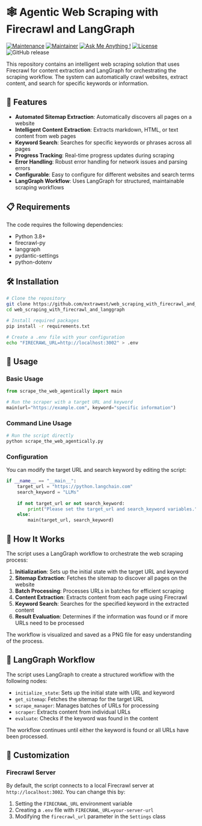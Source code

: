 # 🕸️ Agentic Web Scraping with Firecrawl and LangGraph

[![Maintenance](https://img.shields.io/badge/Maintained%3F-yes-green.svg)]()
[![Maintainer](https://img.shields.io/static/v1?label=Yevhen%20Ruban&message=Maintainer&color=red)](mailto:yevhen.ruban@extrawest.com)
[![Ask Me Anything !](https://img.shields.io/badge/Ask%20me-anything-1abc9c.svg)]()
[![License](https://img.shields.io/badge/License-Apache_2.0-blue.svg)](https://opensource.org/licenses/Apache-2.0)
![GitHub release](https://img.shields.io/badge/release-v1.0.0-blue)


This repository contains an intelligent web scraping solution that uses Firecrawl for content extraction and LangGraph for orchestrating the scraping workflow. 
The system can automatically crawl websites, extract content, and search for specific keywords or information.

## 🚀 Features

- **Automated Sitemap Extraction**: Automatically discovers all pages on a website
- **Intelligent Content Extraction**: Extracts markdown, HTML, or text content from web pages
- **Keyword Search**: Searches for specific keywords or phrases across all pages
- **Progress Tracking**: Real-time progress updates during scraping
- **Error Handling**: Robust error handling for network issues and parsing errors
- **Configurable**: Easy to configure for different websites and search terms
- **LangGraph Workflow**: Uses LangGraph for structured, maintainable scraping workflows

## 📋 Requirements

The code requires the following dependencies:
- Python 3.8+
- firecrawl-py
- langgraph
- pydantic-settings
- python-dotenv

## 🛠️ Installation

```bash
# Clone the repository
git clone https://github.com/extrawest/web_scraping_with_firecrawl_and_langgraph.git
cd web_scraping_with_firecrawl_and_langgraph

# Install required packages
pip install -r requirements.txt

# Create a .env file with your configuration
echo "FIRECRAWL_URL=http://localhost:3002" > .env
```

## 📝 Usage

### Basic Usage

```python
from scrape_the_web_agentically import main

# Run the scraper with a target URL and keyword
main(url="https://example.com", keyword="specific information")
```

### Command Line Usage

```bash
# Run the script directly
python scrape_the_web_agentically.py
```

### Configuration

You can modify the target URL and search keyword by editing the script:

```python
if __name__ == "__main__":
    target_url = "https://python.langchain.com"
    search_keyword = "LLMs"
    
    if not target_url or not search_keyword:
        print("Please set the target_url and search_keyword variables.")
    else:
        main(target_url, search_keyword)
```

## 🧠 How It Works

The script uses a LangGraph workflow to orchestrate the web scraping process:

1. **Initialization**: Sets up the initial state with the target URL and keyword
2. **Sitemap Extraction**: Fetches the sitemap to discover all pages on the website
3. **Batch Processing**: Processes URLs in batches for efficient scraping
4. **Content Extraction**: Extracts content from each page using Firecrawl
5. **Keyword Search**: Searches for the specified keyword in the extracted content
6. **Result Evaluation**: Determines if the information was found or if more URLs need to be processed

The workflow is visualized and saved as a PNG file for easy understanding of the process.

## 🔄 LangGraph Workflow

The script uses LangGraph to create a structured workflow with the following nodes:

- `initialize_state`: Sets up the initial state with URL and keyword
- `get_sitemap`: Fetches the sitemap for the target URL
- `scrape_manager`: Manages batches of URLs for processing
- `scraper`: Extracts content from individual URLs
- `evaluate`: Checks if the keyword was found in the content

The workflow continues until either the keyword is found or all URLs have been processed.

## 🔧 Customization

### Firecrawl Server

By default, the script connects to a local Firecrawl server at `http://localhost:3002`. You can change this by:

1. Setting the `FIRECRAWL_URL` environment variable
2. Creating a `.env` file with `FIRECRAWL_URL=your-server-url`
3. Modifying the `firecrawl_url` parameter in the `Settings` class
